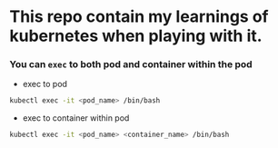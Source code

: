 # This repo contain my learnings of kubernetes when playing with it.

### You can `exec` to both pod and container within the pod

- exec to pod

```bash
kubectl exec -it <pod_name> /bin/bash
```

- exec to container within pod

```bash
kubectl exec -it <pod_name> <container_name> /bin/bash
```
